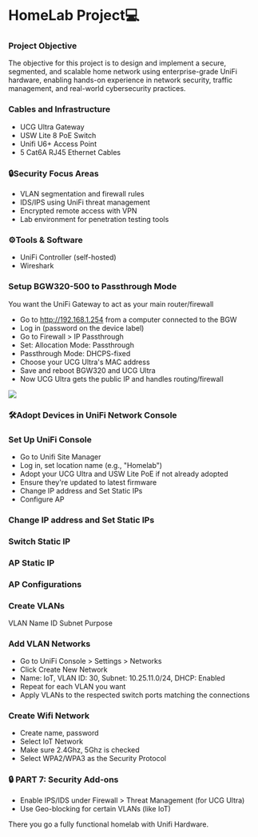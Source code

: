 <h1>HomeLab Project💻

<h3>Project Objective</h3>
The objective for this project is to design and implement a secure, segmented, and scalable home network using enterprise-grade UniFi hardware, enabling hands-on experience in network security, traffic management, and real-world cybersecurity practices.
<h3>Cables and Infrastructure</h3>


- UCG Ultra Gateway
- USW Lite 8 PoE Switch
- Unifi U6+ Access Point
- 5 Cat6A RJ45 Ethernet Cables

<h3>🔒Security Focus Areas</h3>

- VLAN segmentation and firewall rules
- IDS/IPS using UniFi threat management
- Encrypted remote access with VPN
- Lab environment for penetration testing tools

<h3>⚙️Tools & Software</h3>

- UniFi Controller (self-hosted)
- Wireshark

<h3>Setup BGW320-500 to Passthrough Mode</h3>
You want the UniFi Gateway to act as your main router/firewall

- Go to http://192.168.1.254 from a computer connected to the BGW
- Log in (password on the device label)
- Go to Firewall > IP Passthrough
- Set: Allocation Mode: Passthrough
- Passthrough Mode: DHCPS-fixed
- Choose your UCG Ultra's MAC address
- Save and reboot BGW320 and UCG Ultra
- Now UCG Ultra gets the public IP and handles routing/firewall


<img src="https://i.imgur.com/A1dlMpJ.png">

<h3>🛠️Adopt Devices in UniFi Network Console</h3>






<h3>Set Up UniFi Console</h3>


- Go to Unifi Site Manager
- Log in, set location name (e.g., "Homelab")
- Adopt your UCG Ultra and USW Lite PoE if not already adopted
- Ensure they're updated to latest firmware
- Change IP address and Set Static IPs
- Configure AP


<h3>Change IP address and Set Static IPs</h3>



<h3>Switch Static IP</h3>

<h3>AP Static IP</h3>


<h3>AP Configurations</h3>




<h3>Create VLANs</h3>
VLAN	Name	ID	Subnet	Purpose





<h3>Add VLAN Networks</h3>


- Go to UniFi Console > Settings > Networks
- Click Create New Network
- Name: IoT, VLAN ID: 30, Subnet: 10.25.11.0/24, DHCP: Enabled
- Repeat for each VLAN you want
- Apply VLANs to the respected switch ports matching the connections




<h3>Create Wifi Network</h3>


- Create name, password
- Select IoT Network
- Make sure 2.4Ghz, 5Ghz is checked
- Select WPA2/WPA3 as the Security Protocol




<h3>🔒 PART 7: Security Add-ons</h3>


- Enable IPS/IDS under Firewall > Threat Management (for UCG Ultra)
- Use Geo-blocking for certain VLANs (like IoT)

There you go a fully functional homelab with Unifi Hardware.





